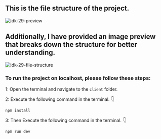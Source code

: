 ## This is the file structure of the project.

![idk-29-preview](https://github.com/movevirtual/idk-tailwindkit-instruction/assets/136367781/9072be3b-4b90-4beb-b620-98d5b3722a45)

## Additionally, I have provided an image preview that breaks down the structure for better understanding.

![idk-29-file-structure](https://github.com/movevirtual/idk-tailwindkit-instruction/assets/136367781/5d7f95aa-4c37-4bb2-811c-1901b66f0bc4)

### To run the project on localhost, please follow these steps:

1: Open the terminal and navigate to the `client` folder.

2: Execute the following command in the terminal. 👇

```
npm install
```

3: Then Execute the following command in the terminal. 👇

```
npm run dev
```
